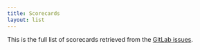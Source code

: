 ```yaml
---
title: Scorecards
layout: list
---
```


This is the full list of scorecards retrieved from the [GitLab issues]([GGI_ACTIVITIES_URL]).
